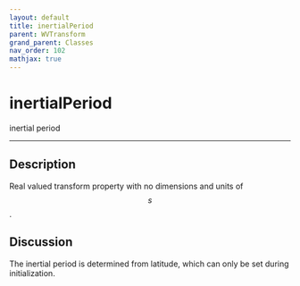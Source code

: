 ```yaml
---
layout: default
title: inertialPeriod
parent: WVTransform
grand_parent: Classes
nav_order: 102
mathjax: true
---
```


#  inertialPeriod

inertial period


---

## Description
Real valued transform property with no dimensions and units of $$s$$.

## Discussion

The inertial period is determined from latitude, which can only be set during initialization.

